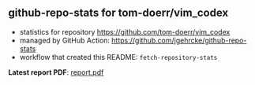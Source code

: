 ## github-repo-stats for tom-doerr/vim_codex

- statistics for repository https://github.com/tom-doerr/vim_codex
- managed by GitHub Action: https://github.com/jgehrcke/github-repo-stats
- workflow that created this README: `fetch-repository-stats`

**Latest report PDF**: [report.pdf](https://github.com/tom-doerr/github_repo_stats_data/raw/master/tom-doerr/vim_codex/latest-report/report.pdf)

